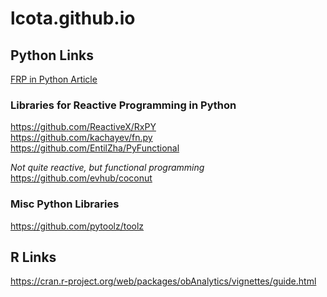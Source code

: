 lcota.github.io
===============

## Python Links  
[FRP in Python Article](https://jakubturek.com/functional-reactive-programming-in-python/)

### Libraries for Reactive Programming in Python
https://github.com/ReactiveX/RxPY  
https://github.com/kachayev/fn.py  
https://github.com/EntilZha/PyFunctional  

_Not quite reactive, but functional programming_
https://github.com/evhub/coconut

### Misc Python Libraries
https://github.com/pytoolz/toolz


## R Links  
https://cran.r-project.org/web/packages/obAnalytics/vignettes/guide.html
